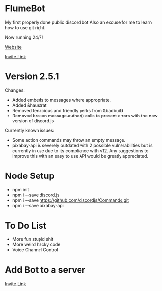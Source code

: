 # FlumeBot
My first properly done public discord bot
Also an excuse for me to learn how to use git right.

Now running 24/7!

[Website](https://sites.google.com/view/flumebot)

[Invite Link](https://discordapp.com/oauth2/authorize?client_id=662760640242384904&scope=bot&permissions=2146958591)


# Version 2.5.1
Changes: 
- Added embeds to messages where appropriate.
- Added &haustrat
- Removed tenacious and friendly perks from &badbuild
- Removed broken message.author() calls to prevent errors with the new version of discord.js

Currently known issues:
- Some action commands may throw an empty message.
- pixabay-api is severely outdated with 2 possible vulnerabilities but is currently in use due to its compliance with v12. Any suggestions to improve this with an easy to use API would be greatly appreciated.


# Node Setup
- npm init
- npm i --save discord.js
- npm i --save https://github.com/discordjs/Commando.git
- npm i --save pixabay-api


# To Do List
- More fun stupid shit
- More weird hacky code
- Voice Channel Control

# Add Bot to a server
[Invite Link](https://discordapp.com/oauth2/authorize?client_id=662760640242384904&scope=bot&permissions=2146958591)
